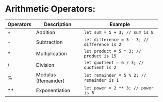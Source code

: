 # Arithmetic Operators:
| Operators | Description                               | Example                                      |
|-----------|-------------------------------------------|----------------------------------------------|
|    +      | Addition                                  | `let sum = 5 + 3; // sum is 8`              |
|    -      | Subtraction                               | `let difference = 5 - 3; // difference is 2`|
|    *      | Multiplication                            | `let product = 5 * 3; // product is 15`    |
|    /      | Division                                  | `let quotient = 6 / 3; // quotient is 2`    |
|    %      | Modulus (Remainder)                      | `let remainder = 5 % 2; // remainder is 1`  |
|    **     | Exponentiation                            | `let power = 2 ** 3; // power is 8`        |
